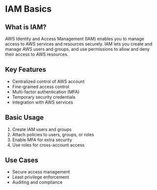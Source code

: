 # IAM Basics

## What is IAM?

AWS Identity and Access Management (IAM) enables you to manage access to AWS services and resources securely. IAM lets you create and manage AWS users and groups, and use permissions to allow and deny their access to AWS resources.

## Key Features

- Centralized control of AWS account
- Fine-grained access control
- Multi-factor authentication (MFA)
- Temporary security credentials
- Integration with AWS services

## Basic Usage

1. Create IAM users and groups
2. Attach policies to users, groups, or roles
3. Enable MFA for extra security
4. Use roles for cross-account access

## Use Cases

- Secure access management
- Least privilege enforcement
- Auditing and compliance
